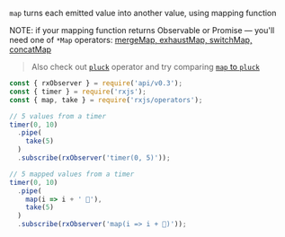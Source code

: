 <!--
name:		
title:		map
pageTitle:	map — RxJS operator example + marble diagram
desc:		Map each emitted value to another value
docsUrl:	https://rxjs.dev/api/operators/map
-->

`map` turns each emitted value into another value, using mapping function

NOTE: if your mapping function returns Observable or Promise — you'll need one of `*Map` operators: [mergeMap, exhaustMap, switchMap, concatMap](/rxjs/mergeMap-vs-exhaustMap-vs-switchMap-vs-concatMap/)

> Also check out [`pluck`](/rxjs/pluck/) operator and try comparing [`map` to `pluck`](/rxjs/map-vs-pluck/)

```js
const { rxObserver } = require('api/v0.3');
const { timer } = require('rxjs');
const { map, take } = require('rxjs/operators');

// 5 values from a timer
timer(0, 10)
  .pipe(
    take(5)
  )
  .subscribe(rxObserver('timer(0, 5)'));

// 5 mapped values from a timer
timer(0, 10)
  .pipe(
    map(i => i + ' 🦆'),
    take(5)
  )
  .subscribe(rxObserver('map(i => i + 🦆)'));

```